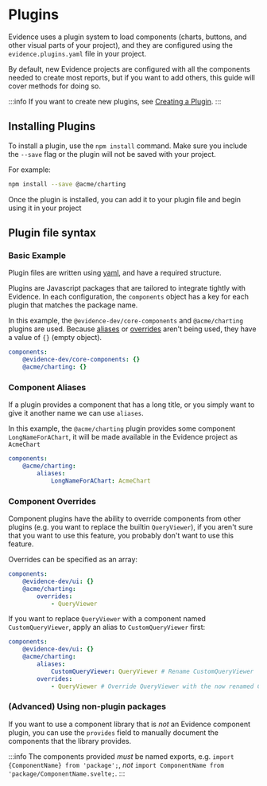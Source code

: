 # Plugins

Evidence uses a plugin system to load components (charts, buttons, and other visual parts of your project), and they are configured using the `evidence.plugins.yaml` file in your project.

By default, new Evidence projects are configured with all the components needed to create most reports, but if you want to add others, this guide will cover methods for doing so.

:::info
If you want to create new plugins, see [Creating a Plugin](./creating-a-plugin).
:::

## Installing Plugins

To install a plugin, use the `npm install` command. Make sure you include the `--save` flag or the plugin
will not be saved with your project.

For example:

```bash
npm install --save @acme/charting 
```

Once the plugin is installed, you can add it to your plugin file and begin using it in your project

## Plugin file syntax

### Basic Example

Plugin files are written using [yaml](https://yaml.org/), and have a required structure.

Plugins are Javascript packages that are tailored to integrate tightly with Evidence.
In each configuration, the `components` object has a key for each plugin that matches
the package name.

In this example, the `@evidence-dev/core-components` and `@acme/charting` plugins are used.
Because [aliases](#component-aliases) or [overrides](#component-overrides) aren't being used,
they have a value of `{}` (empty object).

```yaml
components:
    @evidence-dev/core-components: {}
    @acme/charting: {}
```

### Component Aliases

If a plugin provides a component that has a long title, or you simply want to give it another name
we can use `aliases`.

In this example, the `@acme/charting` plugin provides some component `LongNameForAChart`, it will be 
made available in the Evidence project as `AcmeChart`

```yaml
components:
    @acme/charting:
        aliases:
            LongNameForAChart: AcmeChart
```

### Component Overrides

Component plugins have the ability to override components from other plugins (e.g. you want to replace the builtin `QueryViewer`),
if you aren't sure that you want to use this feature, you probably don't want to use this feature.

Overrides can be specified as an array:
```yaml
components:
    @evidence-dev/ui: {}
    @acme/charting:
        overrides:
            - QueryViewer
```

If you want to replace `QueryViewer` with a component named `CustomQueryViewer`, apply an alias to `CustomQueryViewer` first:
```yaml
components:
    @evidence-dev/ui: {}
    @acme/charting:
        aliases:
            CustomQueryViewer: QueryViewer # Rename CustomQueryViewer
        overrides:
            - QueryViewer # Override QueryViewer with the now renamed CustomQueryViewer
```

### (Advanced) Using non-plugin packages

If you want to use a component library that is _not_ an Evidence component plugin, you can use the `provides` field to 
manually document the components that the library provides.

:::info
The components provided _must_ be named exports, e.g. `import {ComponentName} from 'package';`, _not_ `import ComponentName from 'package/ComponentName.svelte;`.
:::
